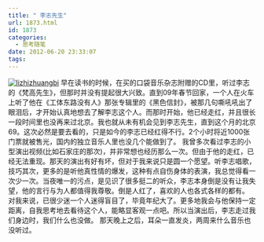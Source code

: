 ```yaml
---
title: " 李志先生"
url: 1873.html
id: 1873
categories:
  - 思考随笔
date: 2012-06-20 23:33:07
tags:
---
```


[![](../../../images/2012/06/lizhizhuangbi.jpg "lizhizhuangbi")](../../../images/2012/06/lizhizhuangbi.jpg) 早在读书的时候，在买的口袋音乐杂志附赠的CD里，听过李志的《梵高先生》，但那时并没有提起很大兴致。直到09年春节回家，一个人在火车上听了他在《工体东路没有人》那张专辑里的《黑色信封》，被那几句嘶吼吼出了眼泪后，才开始认真地想去了解李志这个人。而那时开始，他已经走红，并且很长一段时间里也没再来过北京。我也就从未有机会见到李志先生，直到这个月的北京69。这次必然是要去看的，只是如今的李志已经红得不行。2个小时将近1000张门票就被售光，国内的独立音乐人里也没几个能做到了。 我曾多次看过李志的小型演出视频(比如石家庄的那次)，并非常想也经历那么一次。但由于他的走红，已经无法重现。那天的演出有好有坏，但对于我来说只是圆一个愿望。听李志唱歌，技巧其次，更多的是听他真性情的爆发，这种有点自伤身体的表演，我总觉得看一次少一次。当夜唯一的污点，是见识了很多挺二的听众，李志本身倒是没有让我失望，他的言行与为人都值得我尊敬。倒是人红了，喜欢的人也各式各样的都有。 对我来说，已很少迷一个人迷得盲目了，毕竟年纪大了。更多地我会与他保持一定距离，自我思考地去看待这个人，能略显客观一点吧。所以当演出后，李志走过我们身边时，我们什么也没做。 那天晚上之后，耳朵一直发炎，两周来什么音乐也没听过。